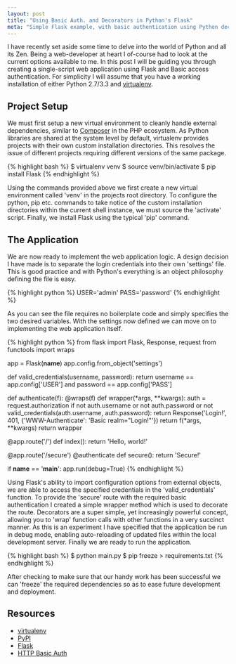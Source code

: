 ```yaml
---
layout: post
title: "Using Basic Auth. and Decorators in Python's Flask"
meta: "Simple Flask example, with basic authentication using Python decorators"
---
```


I have recently set aside some time to delve into the world of Python and all its Zen.
Being a web-developer at heart I of-course had to look at the current options available to me.
In this post I will be guiding you through creating a single-script web application using Flask and Basic access authentication.
For simplicity I will assume that you have a working installation of either Python 2.7/3.3 and [virtualenv](http://www.virtualenv.org/en/latest/index.html).
<!--more-->

## Project Setup

We must first setup a new virtual environment to cleanly handle external dependencies, similar to [Composer](https://getcomposer.org/) in the PHP ecosystem.
As Python libraries are shared at the system level by default, virtualenv provides projects with their own custom installation directories.
This resolves the issue of different projects requiring different versions of the same package.

{% highlight bash %}
$ virtualenv venv
$ source venv/bin/activate
$ pip install Flask
{% endhighlight %}

Using the commands provided above we first create a new virtual environment called 'venv' in the projects root directory.
To configure the python, pip etc. commands to take notice of the custom installation directories within the current shell instance,  we must source the 'activate' script.
Finally, we install Flask using the typical 'pip' command.

## The Application

We are now ready to implement the web application logic.
A design decision I have made is to separate the login credentials into their own 'settings' file.
This is good practice and with Python's everything is an object philosophy defining the file is easy.

{% highlight python %}
USER='admin'
PASS='password'
{% endhighlight %}

As you can see the file requires no boilerplate code and simply specifies the two desired variables.
With the settings now defined we can move on to implementing the web application itself.

{% highlight python %}
from flask import Flask, Response, request
from functools import wraps

app = Flask(__name__)
app.config.from_object('settings')

def valid_credentials(username, password):
    return username == app.config['USER'] and password == app.config['PASS']

def authenticate(f):
    @wraps(f)
    def wrapper(*args, **kwargs):
        auth = request.authorization
        if not auth.username or not auth.password or not valid_credentials(auth.username, auth.password):
            return Response('Login!', 401, {'WWW-Authenticate': 'Basic realm="Login!"'})
        return f(*args, **kwargs)
    return wrapper

@app.route('/')
def index():
    return 'Hello, world!'

@app.route('/secure')
@authenticate
def secure():
    return 'Secure!'

if __name__ == '__main__':
    app.run(debug=True)
{% endhighlight %}

Using Flask's ability to import configuration options from external objects, we are able to access the specified credentials in the 'valid_credentials' function.
To provide the 'secure' route with the required basic authentication I created a simple wrapper method which is used to decorate the route.
Decorators are a super simple, yet increasingly powerful concept, allowing you to 'wrap' function calls with other functions in a very succinct manner.
As this is an experiment I have specified that the application be run in debug mode, enabling auto-reloading of updated files within the local development server.
Finally we are ready to run the application.

{% highlight bash %}
$ python main.py
$ pip freeze > requirements.txt
{% endhighlight %}

After checking to make sure that our handy work has been successful we can 'freeze' the required dependencies so as to ease future development and deployment.

## Resources

- [virtualenv](http://www.virtualenv.org/en/latest/index.html)
- [PyPI](https://pypi.python.org/pypi)
- [Flask](http://flask.pocoo.org/)
- [HTTP Basic Auth](http://flask.pocoo.org/snippets/8/)